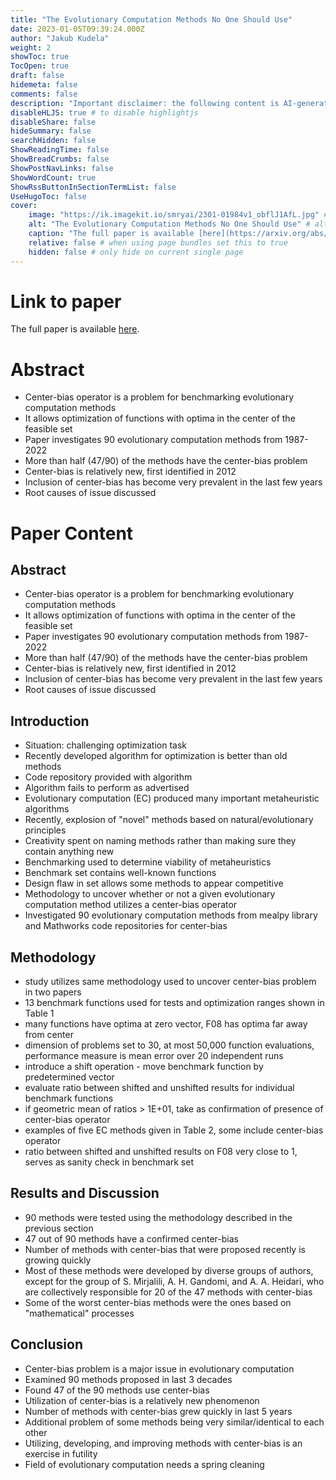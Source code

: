 ```yaml
---
title: "The Evolutionary Computation Methods No One Should Use"
date: 2023-01-05T09:39:24.000Z
author: "Jakub Kudela"
weight: 2
showToc: true
TocOpen: true
draft: false
hidemeta: false
comments: false
description: "Important disclaimer: the following content is AI-generated, please make sure to fact check the presented information by reading the full paper."
disableHLJS: true # to disable highlightjs
disableShare: false
hideSummary: false
searchHidden: false
ShowReadingTime: false
ShowBreadCrumbs: false
ShowPostNavLinks: false
ShowWordCount: true
ShowRssButtonInSectionTermList: false
UseHugoToc: false
cover:
    image: "https://ik.imagekit.io/smryai/2301-01984v1_obflJ1AfL.jpg" # image path/url
    alt: "The Evolutionary Computation Methods No One Should Use" # alt text
    caption: "The full paper is available [here](https://arxiv.org/abs/2301.01984)." # display caption under cover
    relative: false # when using page bundles set this to true
    hidden: false # only hide on current single page
---
```


# Link to paper
The full paper is available [here](https://arxiv.org/abs/2301.01984).


# Abstract
- Center-bias operator is a problem for benchmarking evolutionary computation methods
- It allows optimization of functions with optima in the center of the feasible set
- Paper investigates 90 evolutionary computation methods from 1987-2022
- More than half (47/90) of the methods have the center-bias problem
- Center-bias is relatively new, first identified in 2012
- Inclusion of center-bias has become very prevalent in the last few years
- Root causes of issue discussed

# Paper Content

## Abstract
- Center-bias operator is a problem for benchmarking evolutionary computation methods
- It allows optimization of functions with optima in the center of the feasible set
- Paper investigates 90 evolutionary computation methods from 1987-2022
- More than half (47/90) of the methods have the center-bias problem
- Center-bias is relatively new, first identified in 2012
- Inclusion of center-bias has become very prevalent in the last few years
- Root causes of issue discussed

## Introduction
- Situation: challenging optimization task
- Recently developed algorithm for optimization is better than old methods
- Code repository provided with algorithm
- Algorithm fails to perform as advertised
- Evolutionary computation (EC) produced many important metaheuristic algorithms
- Recently, explosion of "novel" methods based on natural/evolutionary principles
- Creativity spent on naming methods rather than making sure they contain anything new
- Benchmarking used to determine viability of metaheuristics
- Benchmark set contains well-known functions
- Design flaw in set allows some methods to appear competitive
- Methodology to uncover whether or not a given evolutionary computation method utilizes a center-bias operator
- Investigated 90 evolutionary computation methods from mealpy library and Mathworks code repositories for center-bias

## Methodology
- study utilizes same methodology used to uncover center-bias problem in two papers
- 13 benchmark functions used for tests and optimization ranges shown in Table 1
- many functions have optima at zero vector, F08 has optima far away from center
- dimension of problems set to 30, at most 50,000 function evaluations, performance measure is mean error over 20 independent runs
- introduce a shift operation - move benchmark function by predetermined vector
- evaluate ratio between shifted and unshifted results for individual benchmark functions
- if geometric mean of ratios > 1E+01, take as confirmation of presence of center-bias operator
- examples of five EC methods given in Table 2, some include center-bias operator
- ratio between shifted and unshifted results on F08 very close to 1, serves as sanity check in benchmark set

## Results and Discussion
- 90 methods were tested using the methodology described in the previous section
- 47 out of 90 methods have a confirmed center-bias
- Number of methods with center-bias that were proposed recently is growing quickly
- Most of these methods were developed by diverse groups of authors, except for the group of S. Mirjalili, A. H. Gandomi, and A. A. Heidari, who are collectively responsible for 20 of the 47 methods with center-bias
- Some of the worst center-bias methods were the ones based on "mathematical" processes

## Conclusion
- Center-bias problem is a major issue in evolutionary computation
- Examined 90 methods proposed in last 3 decades
- Found 47 of the 90 methods use center-bias
- Utilization of center-bias is a relatively new phenomenon
- Number of methods with center-bias grew quickly in last 5 years
- Additional problem of some methods being very similar/identical to each other
- Utilizing, developing, and improving methods with center-bias is an exercise in futility
- Field of evolutionary computation needs a spring cleaning
